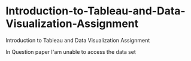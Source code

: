 # Introduction-to-Tableau-and-Data-Visualization-Assignment
Introduction to Tableau and Data Visualization Assignment

In Question paper I'am unable to access the data set
